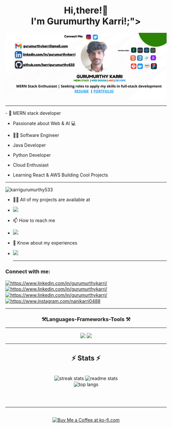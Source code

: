 <h1 align="center">Hi,there!👋<br/>I'm Gurumurthy Karri!;">
</h1>
<div align="center">
  <img src="White and Blue Modern Furniture & Homeware Banner.png" alt="DevOpsShack Banner">
</div>
<hr/>
- 🚀 MERN stack developer 

- Passionate about Web & AI 💻
  
- 👨‍💻 Software Engineer
  
- Java Developer
  
- Python Developer
  
- Cloud Enthusiast
  
- Learning React & AWS Building Cool Projects 

<hr/>
<p align="left"> <img src="https://komarev.com/ghpvc/?username=karrigurumurthy533&label=Profile%20views&color=0e75b6&style=flat" alt="karrigurumurthy533" /> </p>

- 👨‍💻 All of my projects are available at
- <a href="https://karrigurumurthy533.github.io/Gkportfolio/" target="_blank">
     <img src="https://img.shields.io/badge/Portfolio-FF5722?style=for-the-badge&logo=todoist&logoColor=white" target="_blank" /> <!-- sqlite, safari, google-chrome are other good icon options -->
  </a>
- 📫 How to reach me
- <a align ="center" 
    href="mailto:gurumurthykarri0@gmail.com">
    <img src="https://img.shields.io/badge/Gmail-333333?style=for-the-badge&logo=gmail&logoColor=red" />
  </a>

- 📄 Know about my experiences
- <a href="https://linkedin.com/in/gurumurthykarri" target="_blank">
    <img src="https://img.shields.io/badge/LinkedIn-0077B5?style=for-the-badge&logo=linkedin&logoColor=white" target="_blank" />
  </a>
  <hr/>
<h3 align="left">Connect with me:</h3>
<p align="left">
<a href="https://linkedin.com/in/https://www.linkedin.com/in/gurumurthykarri/" target="blank"><img align="center" src="https://raw.githubusercontent.com/rahuldkjain/github-profile-readme-generator/master/src/images/icons/Social/linked-in-alt.svg" alt="https://www.linkedin.com/in/gurumurthykarri/" height="30" width="40" /></a>
<a href="https://youtube.com/in/https://www.linkedin.com/in/gurumurthykarri/" target="blank"><img align="center" src="https://raw.githubusercontent.com/rahuldkjain/github-profile-readme-generator/master/src/images/icons/Social/youtube.svg" alt="https://www.linkedin.com/in/gurumurthykarri/" height="30" width="40" /></a>
<a href="https://youtube.com/in/https://www.linkedin.com/in/gurumurthykarri/" target="blank"><img align="center" src="https://raw.githubusercontent.com/rahuldkjain/github-profile-readme-generator/master/src/images/icons/Social/facebook.svg" alt="https://www.linkedin.com/in/gurumurthykarri/" height="30" width="40" /></a>
<a href="https://instagram.com/https://www.instagram.com/nanikarri0488" target="blank"><img align="center" src="https://raw.githubusercontent.com/rahuldkjain/github-profile-readme-generator/master/src/images/icons/Social/instagram.svg" alt="https://www.instagram.com/nanikarri0488" height="30" width="40"/></a><hr/>
</p>
<h3 align="center">⚒️Languages-Frameworks-Tools ⚒️ <hr/></h3>
<div align="center">
    <img src="https://skillicons.dev/icons?i=react,bootstrap,mui,html,css,vscode,github,figma,tailwind,git,r" />
    <img src="https://skillicons.dev/icons?i=nodejs,python,javascript,typescript,express,firebase,mongodb,c,java,nextjs,mysql,flask" />
</div>
<hr/>
<h2 align="center">⚡ Stats ⚡</h2>
<br>
<div align=center>
  <img width=390 src="https://github-readme-streak-stats-salesp07.vercel.app/?user=salesp07&count_private=true&theme=react&border_radius=10" alt="streak stats"/>
  <img width=390 src="https://github-readme-stats-salesp07.vercel.app/api?username=salesp07&count_private=true&show_icons=true&theme=react&rank_icon=github&border_radius=10" alt="readme stats" />
  <br/>
  <img width=325 align="center" src="https://github-readme-stats-salesp07.vercel.app/api/top-langs/?username=salesp07&hide=HTML&langs_count=8&layout=compact&theme=react&border_radius=10&size_weight=0.5&count_weight=0.5&exclude_repo=github-readme-stats" alt="top langs" />
</div>

<br/><br/>

<hr/>

<br/>

<div align="center">
<a href='https://ko-fi.com/V7V4RAK9C' target='_blank'><img height='64' style='border:0px;height:64px;' src='https://storage.ko-fi.com/cdn/kofi1.png?v=3' border='0' alt='Buy Me a Coffee at ko-fi.com' /></a>
</div>

<br/>
